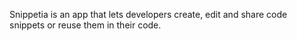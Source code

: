 Snippetia is an app that lets developers create, edit and share code snippets or reuse them in their code. 
